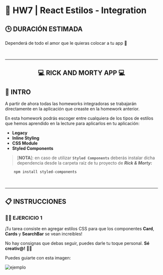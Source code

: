 # **💪 HW7 | React Estilos - Integration**

## **🕒 DURACIÓN ESTIMADA**

Dependerá de todo el amor que le quieras colocar a tu app 💛

<br />

---

<div align="center">

## **💻 RICK AND MORTY APP 💻**

</div>

## **📝 INTRO**

A partir de ahora todas las homeworks integradoras se trabajarán directamente en la aplicación que creaste en la homework anterior.

En esta homework podrás escoger entre cualquiera de los tipos de estilos que hemos aprendido en la lecture para aplicarlos en tu aplicación:

-  **Legacy**
-  **Inline Styling**
-  **CSS Module**
-  **Styled Components**

> [**NOTA**]: en caso de utilizar **`Styled Components`** deberás instalar dicha dependencia desde la carpeta raíz de tu proyecto de **_Rick & Morty:_**

```bash
    npm install styled-components
```

<br />

---

## **📋 INSTRUCCIONES**

### **👩‍💻 EJERCICIO 1**

¡Tu tarea consiste en agregar estilos CSS para que los componentes **Card**, **Cards** y **SearchBar** se vean increibles!

No hay consignas que debas seguir, puedes darle tu toque personal. **Sé creativ@!** 🧑‍🎨

Puedes guiarte con esta imagen:

![ejemplo](./img/01.png)
